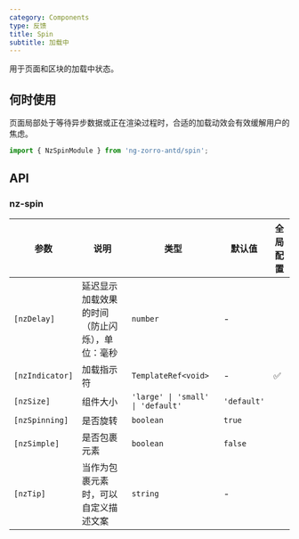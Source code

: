 ```yaml
---
category: Components
type: 反馈
title: Spin
subtitle: 加载中
---
```


用于页面和区块的加载中状态。

## 何时使用

页面局部处于等待异步数据或正在渲染过程时，合适的加载动效会有效缓解用户的焦虑。

```ts
import { NzSpinModule } from 'ng-zorro-antd/spin';
```

## API

### nz-spin

| 参数 | 说明 | 类型 | 默认值 | 全局配置 |
| --- | --- | --- | --- | --- |
| `[nzDelay]` | 延迟显示加载效果的时间（防止闪烁），单位：毫秒 | `number` | - |
| `[nzIndicator]` | 加载指示符 | `TemplateRef<void>` | - | ✅ |
| `[nzSize]` | 组件大小 | `'large' \| 'small' \| 'default'` | `'default'` |
| `[nzSpinning]` | 是否旋转 | `boolean` | `true` |
| `[nzSimple]` | 是否包裹元素 | `boolean` | `false` |
| `[nzTip]` | 当作为包裹元素时，可以自定义描述文案 | `string` | - |

